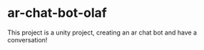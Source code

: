 # ar-chat-bot-olaf
This project is a unity project, creating an ar chat bot and have a conversation! 
